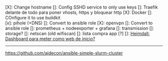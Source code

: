 [X]: Change hostname
[]: Config SSHD service to only use keys
[]: Traefik delante de todo para poner vhosts, https y bloquear http
[X]: Docker
  []: COnfigure it to use buildkit  
[x]: pihole (+DNS)
  []: Convert to ansible role
[X]: openvpn
  []: Convert to ansible role
[]: prometheus + nodeexporter + grafana
[]: transmission
  []: storage?
[]: netscan (old wifiscan)
[]: lista compra app [?]
[]: [Heimdall: Dashboard para meter como web de inicio?](https://github.com/linuxserver/Heimdall)

---
https://github.com/ajdecon/ansible-simple-slurm-cluster
